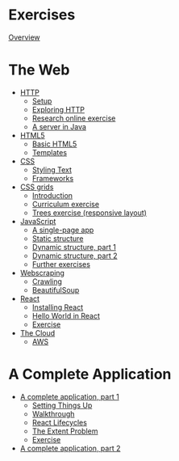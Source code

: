 # Exercises 

[Overview](./overview.md)

# The Web

- [HTTP](./http/index.md)
  - [Setup](./http/setup.md)
  - [Exploring HTTP](./http/explore.md)
  - [Research online exercise](./http/research.md)
  - [A server in Java](./http/server.md)
- [HTML5](./html5/index.md)
  - [Basic HTML5](./html5/basic.md)
  - [Templates](./html5/templates.md)
- [CSS](./css/index.md)
  - [Styling Text](./css/text.md)
  - [Frameworks](./css/framework.md)
- [CSS grids](./cssgrid/index.md)
  - [Introduction](./cssgrid/intro.md)
  - [Curriculum exercise](./cssgrid/curriculum.md)
  - [Trees exercise (responsive layout)](./cssgrid/trees.md)
- [JavaScript](./js/index.md)
  - [A single-page app](./js/single.md)
  - [Static structure](./js/static.md)
  - [Dynamic structure, part 1](./js/dynamic1.md)
  - [Dynamic structure, part 2](./js/dynamic2.md)
  - [Further exercises](./js/exercises.md)
- [Webscraping]()
  - [Crawling]()
  - [BeautifulSoup]()
- [React](./react/index.md)
  - [Installing React](./react/installing.md)
  - [Hello World in React](./react/hello.md)
  - [Exercise](./react/character.md)
- [The Cloud](./cloud/cloud1.md)
  - [AWS]()

# A Complete Application
    
- [A complete application, part 1](./app1/index.md)
  - [Setting Things Up](./app1/setup.md)
  - [Walkthrough](./app1/walkthrough.md)
  - [React Lifecycles](./app1/lifecycle.md)
  - [The Extent Problem](./app1/extent.md)
  - [Exercise](./app1/ex.md)
- [A complete application, part 2](./app2/index.md)
